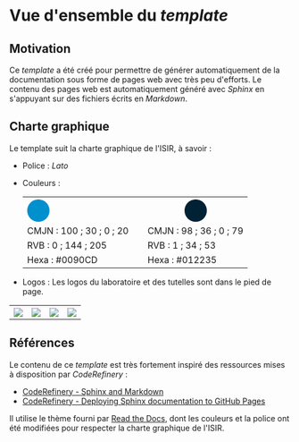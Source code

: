 # Vue d'ensemble du *template*

## Motivation

Ce *template* a été créé pour permettre de générer automatiquement de la documentation sous forme de pages web avec très peu d'efforts. Le contenu des pages web est automatiquement généré avec *Sphinx* en s'appuyant sur des fichiers écrits en *Markdown*.

## Charte graphique

Le template suit la charte graphique de l'ISIR, à savoir :

- Police : *Lato*
- Couleurs :

    <table align="center">
        <tr>
            <th>
                <svg height = "40" width = "200" xmlns="http://www.w3.org/2000/svg">
                    <circle cx="20" cy="20" r="20" fill="#0090CD" />
                </svg>
            </th>
            <th>
                <svg height = "40" width = "40" xmlns="http://www.w3.org/2000/svg">
                    <circle cx="20" cy="20" r="20" fill="#012235" />
                </svg>
            </th>
        </tr>
        <tr>
            <td>CMJN : 100 ; 30 ; 0 ; 20</td>
            <td>CMJN : 98 ; 36 ; 0 ; 79</td>
        </tr>
        <tr>
            <td>RVB : 0 ; 144 ; 205</td>
            <td>RVB : 1 ; 34 ; 53</td>
        </tr>
        <tr>
            <td>Hexa : #0090CD</td>
            <td>Hexa : #012235</td>
        </tr>
    </table>

- Logos : Les logos du laboratoire et des tutelles sont dans le pied de page.

<table align="center" style="width: 100%">
    <tr>
        <th>
            <img src="/_static/logos/logo-isir.png"/>
        </th>
        <th>
            <img src="/_static/logos/logo-su.png"/>
        </th>
        <th>
            <img src="/_static/logos/logo-cnrs.png"/>
        </th>
        <th>
            <img src="/_static/logos/logo-inserm.png"/>
        </th>
    </tr>
</table>

##  Références

Le contenu de ce *template* est très fortement inspiré des ressources mises à disposition par *CodeRefinery* :
- [CodeRefinery - Sphinx and Markdown](https://coderefinery.github.io/documentation/sphinx/)
- [CodeRefinery - Deploying Sphinx documentation to GitHub Pages](https://coderefinery.github.io/documentation/gh_workflow/)

Il utilise le thème fourni par [Read the Docs](https://about.readthedocs.com/?ref=readthedocs.org), dont les couleurs et la police ont été modifiées pour respecter la charte graphique de l'ISIR.